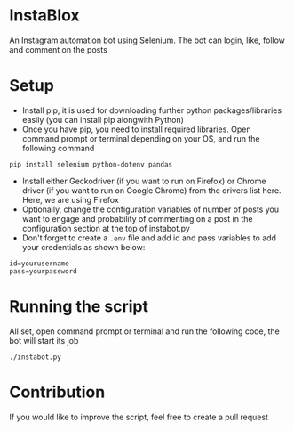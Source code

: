 # InstaBlox
An Instagram automation bot using Selenium. The bot can login, like, follow and comment on the posts

# Setup
- Install pip, it is used for downloading further python packages/libraries easily (you can install pip alongwith Python)
- Once you have pip, you need to install required libraries. Open command prompt or terminal depending on your OS, and run the following command

````
pip install selenium python-dotenv pandas
````
- Install either Geckodriver (if you want to run on Firefox) or Chrome driver (if you want to run on Google Chrome) from the drivers list here. Here, we are using Firefox
- Optionally, change the configuration variables of number of posts you want to engage and probability of commenting on a post in the configuration section at the top of instabot.py
- Don't forget to create a `.env` file and add id and pass variables to add your credentials as shown below:
````
id=yourusername
pass=yourpassword
````
# Running the script
All set, open command prompt or terminal and run the following code, the bot will start its job
````
./instabot.py
````

# Contribution
If you would like to improve the script, feel free to create a pull request


